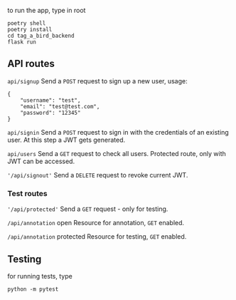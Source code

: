 
to run the app, type in root

```
poetry shell
poetry install
cd tag_a_bird_backend
flask run
```
## API routes
`api/signup` Send a `POST` request to sign up a new user, usage:
```
{
    "username": "test",
    "email": "test@test.com",
    "password": "12345"
}
```
`api/signin` Send a `POST` request to sign in with the credentials of an existing user. At this step a JWT gets generated. 

`api/users` Send a `GET` request to check all users. Protected route, only with JWT can be accessed. 

`'/api/signout'` Send a `DELETE` request to revoke current JWT. 

### Test routes
`'/api/protected'` Send a `GET` request - only for testing. 

`/api/annotation` open Resource for annotation, `GET` enabled.

`/api/annotation` protected Resource for testing, `GET` enabled.

## Testing
for running tests, type 
```
python -m pytest
```